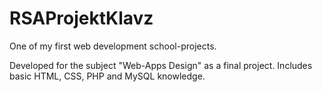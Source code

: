 # RSAProjektKlavz
One of my first web development school-projects.

Developed for the subject "Web-Apps Design" as a final project. Includes basic HTML, CSS, PHP and MySQL knowledge.
